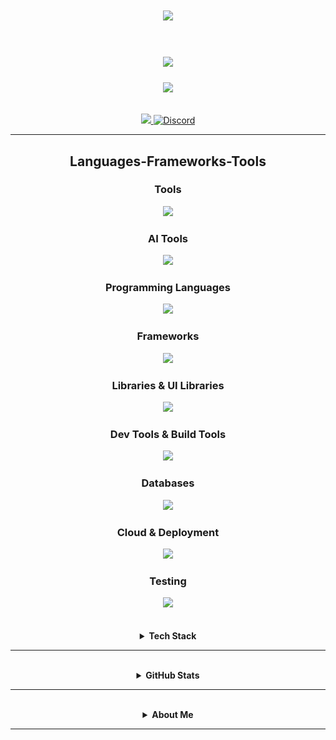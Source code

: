 <h1 align="center">
 <img src="https://readme-typing-svg.herokuapp.com/?font=Righteous&size=35&center=true&vCenter=true&width=500&height=70&duration=4000&color=FFFFFF&lines=Hi+There!;+I'm+Kirito!;" />
</h1>

<h1 align="center">
<img align="center"  src="https://count.getloli.com/get/@:kirito666codr?theme=booru-lewd" />
</h1>

 <div align="center">
    <img src="https://media1.tenor.com/m/hN72mRghidIAAAAd/douma-upper-moon.gif" width="200" />
 </div>     

<br/>

<p align="center">
  <a href="mailto:kirito666coder@gmail.com">
    <img src="https://raw.githubusercontent.com/maurodesouza/profile-readme-generator/master/src/assets/icons/social/gmail/default.svg" width="50"/>
  </a>
  <a href="https://discord.com/users/1374810157560758312">
    <img src="https://img.icons8.com/color/48/000000/discord-logo.png" alt="Discord" width="50"/>
  </a>
</p>

 <hr/>

 
<h2 align="center"> Languages-Frameworks-Tools </h2>

<div align="center">

  <h3>Tools</h3>
  <img src="https://skill-icons-snowy.vercel.app/api/icons?i=windows,Linux,vsCode,github,git,node,figma,postman&perline=15&t=dark" />
 <br>

  <h3>AI Tools</h3>
      <img src="https://skill-icons-snowy.vercel.app/api/icons?i=chatgpt,cursorai,pieces&perline=15&t=dark" />
  <br>

  <h3>Programming Languages</h3>
   <img src="https://skill-icons-snowy.vercel.app/api/icons?i=html,css,js,ts,py&perline=15&t=dark" /><br>

  <h3>Frameworks</h3>
  <img src="https://skill-icons-snowy.vercel.app/api/icons?i=nextjs,angular,express,django&perline=15&t=dark" />
  <br>

  <h3>Libraries & UI Libraries</h3>
 <img src="https://skill-icons-snowy.vercel.app/api/icons?i=react,tailwind,redux,reactrouter,framermotion,gsap,passportjs,jwt,OAuth,soketio,threejs,materialUI,shadcn&perline=15&t=dark" />
  <br>
  
  <h3>Dev Tools & Build Tools</h3>
 <img src="https://skill-icons-snowy.vercel.app/api/icons?i=vite,npm,pnpm,docker,webpack,clerk&perline=15&t=dark" />
  <br>

  <h3>Databases</h3>
 <img src="https://skill-icons-snowy.vercel.app/api/icons?i=mongo,mysql,redis&perline=15&t=dark" />
<br>

  <h3>Cloud & Deployment</h3>
   <img src="https://skill-icons-snowy.vercel.app/api/icons?i=cloudinary,aws,vercel&perline=15&t=dark" />
 <br>

  <h3>Testing</h3>
   <img src="https://skill-icons-snowy.vercel.app/api/icons?i=jest&perline=15&t=dark" />
  <br>


</div>

<br/>
<br/>



<details>
 <summary align="center"><b> Tech Stack</b></summary>

<table>
  <!-- Tools & Technologies Section -->
  <tr>
    <th colspan="6" style="text-align: center; font-size: 20px; padding: 10px;">Tools & Technologies</th>
  </tr>
  <tr>
  <td align="center">
      <img src="https://cdn.jsdelivr.net/gh/devicons/devicon/icons/windows8/windows8-original.svg" width="50" /><br/>
      <b>Windows</b><br/>
      Development on Windows OS
    </td>
     <td align="center">
      <img src="https://cdn.jsdelivr.net/gh/devicons/devicon/icons/linux/linux-original.svg" width="50" /><br/>
      <b>Linux</b><br/>
      Preferred OS for development
    </td>
    <td align="center">
      <img src="https://cdn.jsdelivr.net/gh/devicons/devicon/icons/vscode/vscode-original.svg" width="50" /><br/>
      <b>VS Code</b><br/>
      Daily driver editor
    </td>
    <td align="center">
      <img src="https://cdn.jsdelivr.net/gh/devicons/devicon/icons/git/git-original.svg" width="50" /><br/>
      <b>Git</b><br/>
      Confident with version control
    </td>
    <td align="center">
     <img src="https://skill-icons-snowy.vercel.app/api/icons?i=github&perline=15&t=dark" /><br>
      <b>GitHub</b><br/>
      Actively pushing projects
    </td>
    <td align="center">
      <img src="https://cdn.jsdelivr.net/gh/devicons/devicon/icons/nodejs/nodejs-original.svg" width="50" /><br/>
      <b>Node.js</b><br/>
      Building backend APIs
    </td>
  </tr>
  <tr>
      <td align="center">
    <img src="https://skill-icons-snowy.vercel.app/api/icons?i=figma&perline=15&t=dark" /><br/>
      <b>Figma</b><br/>
      Proficient in UI/UX designing
    </td>
    <td align="center">
      <img src="https://raw.githubusercontent.com/devicons/devicon/master/icons/postman/postman-original.svg" width="50" /><br/>
      <b>Postman</b><br/>
      API testing tool
    </td>
  </tr>

  <!-- Programming Languages Section -->
  <tr>
    <th colspan="6" style="text-align: center; font-size: 20px; padding: 10px;">Programming Languages</th>
  </tr>
  <tr>
    <td align="center">
      <img src="https://cdn.jsdelivr.net/gh/devicons/devicon/icons/html5/html5-original.svg" width="50" /><br/>
      <b>HTML</b><br/>
      Used in 50+ projects
    </td>
    <td align="center">
      <img src="https://cdn.jsdelivr.net/gh/devicons/devicon/icons/css3/css3-original.svg" width="50" /><br/>
      <b>CSS</b><br/>
      Intermediate level
    </td>
    <td align="center">
      <img src="https://cdn.jsdelivr.net/gh/devicons/devicon/icons/javascript/javascript-original.svg" width="50" /><br/>
      <b>JavaScript</b><br/>
      Core language, confident
    </td>
    <td align="center">
      <img src="https://cdn.jsdelivr.net/gh/devicons/devicon/icons/typescript/typescript-original.svg" width="50" /><br/>
      <b>TypeScript</b><br/>
      Used with React & Node
    </td>
    <td align="center">
      <img src="https://cdn.jsdelivr.net/gh/devicons/devicon/icons/python/python-original.svg" width="50" /><br/>
      <b>Python</b><br/>
      Used in backend applications
    </td>
  </tr>

  <!-- Frameworks Section -->
  <tr>
    <th colspan="6" style="text-align: center; font-size: 20px; padding: 10px;">Frameworks</th>
  </tr>
  <tr>
    <td align="center">
      <img src="https://cdn.jsdelivr.net/gh/devicons/devicon/icons/nextjs/nextjs-original.svg" width="50" /><br/>
      <b>Next.js</b><br/>
      SSR, fullstack app framework
    </td>
    <td align="center">
      <img src="https://cdn.jsdelivr.net/gh/devicons/devicon/icons/angularjs/angularjs-original.svg" width="50" /><br/>
      <b>Angular</b><br/>
      Component-based frontend framework
    </td>
    <td align="center">
     <img src="https://skill-icons-snowy.vercel.app/api/icons?i=express&perline=15&t=dark" /><br>
      <b>Express</b><br/>
      Used in MERN projects
    </td>
    <td align="center">
      <img src="https://cdn.jsdelivr.net/gh/devicons/devicon/icons/django/django-plain.svg" width="50" /><br/>
      <b>Django</b><br/>
      Web framework for Python
    </td>
   
  </tr>
 
  <!-- Libraries -->

 <tr>
    <th colspan="6" style="text-align: center; font-size: 20px; padding: 10px;">Libraries</th>
  </tr>
  <tr>
    <td align="center">
      <img src="https://cdn.jsdelivr.net/gh/devicons/devicon/icons/react/react-original.svg" width="50" /><br/>
      <b>React</b><br/>
      Used in 40+ projects
    </td>
    <td align="center">
      <img src="https://www.vectorlogo.zone/logos/tailwindcss/tailwindcss-icon.svg" width="50" /><br/>
      <b>Tailwind CSS</b><br/>
      Preferred UI styling
    </td>
    <td align="center">
   <img src="https://skill-icons-snowy.vercel.app/api/icons?i=reactrouter&perline=15&t=dark" /><br/>
  <b>React Router DOM</b><br/>
  Declarative routing for React apps – I use it to handle dynamic pages and navigation.
</td>
    <td align="center">
  <img src="https://cdn.jsdelivr.net/gh/devicons/devicon/icons/redux/redux-original.svg" width="50" /><br/>
  <b>Redux</b><br/>
  State management for JavaScript apps
</td>
<td align="center">
  <img src="https://skills-icons.vercel.app/api/icons?i=axios" width="50" /><br/>
  <b>Axios</b><br/>
  Promise-based HTTP client for the browser and Node.js
</td>
 <td align="center">
 <img src="https://skill-icons-snowy.vercel.app/api/icons?i=framermotion&perline=15&t=dark" /><br/>
  <b>Framer Motion</b><br/>
  I use Framer Motion daily for smooth, interactive animations in React. 
</td>
  </tr>
  <tr>
  <td align="center">
  <img src="https://skill-icons-snowy.vercel.app/api/icons?i=gsap&perline=15&t=dark" /><br/>
  <b>GSAP</b><br/>
  Powerful animation library for modern web interfaces
</td>
<td align="center">
  <img src="https://skill-icons-snowy.vercel.app/api/icons?i=threejs&perline=15&t=dark" /><br>
  <b>Three.js</b><br/>
  3D web experiences with WebGL
</td>
  </tr>

  <tr>
    <td align="center">
    <img src="https://skill-icons-snowy.vercel.app/api/icons?i=jwt&perline=15&t=dark" /><br/>
    <b>JWT</b><br/>
    Secure token-based authentication for APIs
  </td>
  <td align="center">
 <img src="https://skill-icons-snowy.vercel.app/api/icons?i=passportjs&perline=15&t=dark" /><br/>
    <b>Passport.js</b><br/>
    Simple, modular authentication middleware for Node.js
  </td>
  <td align="center">
   <img src="https://skill-icons-snowy.vercel.app/api/icons?i=OAuth&perline=15&t=dark" /><br/>
    <b>OAuth</b><br/>
    Authorization protocol for secure third-party access
  </td>
  <td align="center">
  <img src="https://skills-icons.vercel.app/api/icons?i=socketio" width="50" /><br/>
  <b>Socket.IO</b><br/>
  Real-time, bidirectional communication between web clients and servers
</td>
</tr>

<tr>
<td align="center">
 <img src="https://skill-icons-snowy.vercel.app/api/icons?i=shadcn&perline=15&t=dark" /><br/>
  <b>shadcn UI</b><br/>
  Component library built on top of Radix UI & Tailwind CSS
</td>

<td align="center">
  <img src="https://cdn.jsdelivr.net/gh/devicons/devicon/icons/materialui/materialui-original.svg" width="50" alt="Material UI Logo" /><br/>
  <b>Material UI</b><br/>
  React components for faster web development
</td>

  </tr>

  <!-- Databases Section -->
  <tr>
    <th colspan="6" style="text-align: center; font-size: 20px; padding: 10px;">Databases</th>
  </tr>
  <tr>
    <td align="center">
      <img src="https://cdn.jsdelivr.net/gh/devicons/devicon/icons/mongodb/mongodb-original.svg" width="50" /><br/>
      <b>MongoDB</b><br/>
      Database for most apps
    </td>
    <td align="center">
      <img src="https://cdn.jsdelivr.net/gh/devicons/devicon/icons/mysql/mysql-original.svg" width="50" /><br/>
      <b>MySQL</b><br/>
      Relational database knowledge
    </td>
    <td align="center">
      <img src="https://cdn.jsdelivr.net/gh/devicons/devicon/icons/redis/redis-original.svg" width="50" /><br/>
      <b>Redis</b><br/>
      In-memory database
    </td>
  </tr>

<!-- AI Tools Section -->
<tr>
  <th colspan="6" style="text-align: center; font-size: 20px; padding: 10px;">AI Tools</th>
</tr>
<tr>
  <td align="center">
    <img src="https://upload.wikimedia.org/wikipedia/commons/0/04/ChatGPT_logo.svg" height="50" /><br/>
    <b>ChatGPT</b><br/>
    AI Assistant for development
  </td>
  <td align="center">
    <img src="https://cdn.brandfetch.io/ideKwS9dxx/w/400/h/400/theme/dark/icon.jpeg?c=1bxid64Mup7aczewSAYMX&t=1741336988021" height="50" /><br/>
    <b>Cursor</b><br/>
    AI-based code editor
  </td>
  <td align="center">
   <img src="https://skill-icons-snowy.vercel.app/api/icons?i=pieces&perline=15&t=dark" /><br/>
    <b>Pieces</b><br/>
    AI-powered dev assistant & workflow
  </td>
</tr>

<!-- Dev tools build tools -->
<tr>
  <th colspan="6" style="text-align: center; font-size: 20px; padding: 10px;">Dev Tools & Build Tools</th>
</tr>
<tr>
  <td align="center">
    <img src="https://cdn.jsdelivr.net/gh/devicons/devicon/icons/npm/npm-original-wordmark.svg" width="50" /><br/>
    <b>NPM</b><br/>
    JavaScript package manager
  </td>
  <td align="center">
  <img src="https://skill-icons-snowy.vercel.app/api/icons?i=pnpm&perline=15&t=dark" /><br/>
  <b>pnpm</b><br/>
  Fast, disk space-efficient package manager
</td>

  <td align="center">
    <img src="https://cdn.jsdelivr.net/gh/devicons/devicon/icons/vitejs/vitejs-original.svg" width="50" /><br/>
    <b>Vite</b><br/>
    Frontend build tool & dev server
  </td>
   <td align="center">
    <img src="https://cdn.jsdelivr.net/gh/devicons/devicon/icons/docker/docker-original.svg" width="50" /><br/>
    <b>Docker</b><br/>
    Containerization tool
  </td>
  <td align="center">
    <img src="https://cdn.jsdelivr.net/gh/devicons/devicon/icons/webpack/webpack-original.svg" width="50" /><br/>
    <b>Webpack</b><br/>
    Module bundler & build tool
  </td>
  <td align="center">
   <img src="https://skill-icons-snowy.vercel.app/api/icons?i=clerk&perline=15&t=dark" /><br/>
    <b>Clerk</b><br/>
    Authentication & user management
  </td>
</tr>


 <!-- Cloud & Deployment-->
<tr>
  <th colspan="6" style="text-align: center; font-size: 20px; padding: 10px;">Cloud & Deployment</th>
</tr>
<tr>
<td align="center">
  <img src="https://skill-icons-snowy.vercel.app/api/icons?i=cloudinary&perline=15&t=dark" /><br/>
  <b>Cloudinary</b><br/>
  Media management & image hosting
</td>
  <td align="center">
    <img src="https://skill-icons-snowy.vercel.app/api/icons?i=aws&perline=15&t=dark" /><br/>
    <b>AWS</b><br/>
    Cloud computing platform
  </td>
  <td align="center">
   <img src="https://skill-icons-snowy.vercel.app/api/icons?i=vercel&perline=15&t=dark" /><br/>
    <b>Vercel</b><br/>
    Frontend deployment platform
  </td>
</tr>

<!-- Testing -->
  <tr>
    <th colspan="6" style="text-align: center; font-size: 20px; padding: 10px;">Testing Tools</th>
  </tr>
  <tr>
    <td align="center">
      <img src="https://cdn.jsdelivr.net/gh/devicons/devicon/icons/jest/jest-plain.svg" width="50" /><br/>
      <b>Jest</b><br/>
      Testing framework for JavaScript
    </td>
  </tr>

</table>

</details>

<hr/>
<br/>

<details>
 <summary align="center"><b>GitHub Stats</b></summary>

<table>
  <tr>
    <td align="center"><strong>Private Stats</strong></td>
    <td align="center"><strong>Public Stats</strong></td>
  </tr>
  <tr>
    <td align="center">
      <img src="https://github-readme-stats-nu-umber.vercel.app/api?username=Kirito666coder&show_icons=true&count_private=true&theme=react&show_rank=true&border_radius=10" />
    </td>
    <td align="center">
      <img src="https://github-readme-stats.vercel.app/api?username=Kirito666coder&show_icons=true&theme=react&show_rank=true&border_radius=10" />
    </td>
  </tr>
</table>



 <table>
  <tr>
    <td align="center"><strong>GitHub Streak</strong></td>
    <td align="center"><strong>Graph</strong></td>
  </tr>
  <tr>
    <td align="center">
     <img width="100%" src="https://github-readme-streak-stats-kirito666coder.vercel.app?user=Kirito666coder&theme=react&border_radius=20" alt="GitHub Streak" />
    </td>
       <td width="50%">
        <img width="100%" src="https://github-profile-trophy.vercel.app/?username=Kirito666coder&theme=onedark&border_radius=10" />
        <br>
        <img width="100%" src="https://github-readme-activity-graph.vercel.app/graph?username=Kirito666coder&theme=react&border_radius=10" />
      </td>
  </tr>
</table>


 <table>
  <tr>
    <td align="center"><strong>Most Used Languages</strong></td>
    <td align="center"><strong>Waka Time</strong></td>
  </tr>
  <tr>
    <td align="center" width="50%">
    <img width="100%" src="https://github-readme-stats-nu-umber.vercel.app/api/top-langs/?username=Kirito666coder&layout=compact&theme=react&border_radius=10&hide=PHP,Shell,Dockerfile,Procfile" />
    </td>
      <td> <img width="100%" src="https://github-readme-stats.vercel.app/api/wakatime?username=Kirito666coder&theme=react&layout=compact&range=last_7_days&langs_count=5&hide_progress=false&custom_title=Last%207%20Days" />
      <a href="https://wakatime.com/@bcf8c121-a59b-496a-8366-30078227a02e"><img src="https://wakatime.com/badge/user/bcf8c121-a59b-496a-8366-30078227a02e.svg" alt="Total time coded since Apr 28 2025" /></a>
      </td>
     
  </tr>
</table>

<hr/>
<div align="center">
  <h2> My Contributions </h2>
  <br>
  <img alt="snake eating my contributions" src="https://raw.githubusercontent.com/Kirito666coder/Kirito666coder/output/github-contribution-grid-snake.svg" />
  
  <br/>
</div>
</details>

<hr/>
<br/>


<details>
 <summary align="center"><b>About Me</b></summary>


 <div align="center">
    <img src="https://media1.tenor.com/m/4dOoXZLNkNwAAAAC/douma-kny.gif" width="200" />
 </div>  

 

```js
class Kirito {
  constructor() {
    this.stack = ["MongoDB", "Express", "React", "Node.js"];
    this.traits = ["Problem Solver", "Pixel Perfect", "Clean Coder"];
    this.motto = "Eat. Sleep. Code. Repeat.";
  }

  think() {
    return "Think deep. Build clean. Ship fast.";
  }

  build() {
    return "From idea to execution — I live the process.";
  }

  code() {
    return "Pixels to logic — I do it all.";
  }

  debug() {
    return "Code hard. Debug harder.";
  }

  expandSkills() {
    return [
      "Docker",
      "CI/CD",
      "REST",
      "GraphQL",
      "TypeScript",
      "Angular",
      "Django",
      "MySQL"
    ];
  }
}

const me = new Kirito();
me.code();        // "Pixels to logic — I do it all."
me.debug();       // "Code hard. Debug harder."
me.expandSkills(); // [ ...no limits ]

```
<img width="100%" src="https://capsule-render.vercel.app/api?type=blur&height=200&color=gradient&text=Thanks%20for%20scrolling%20this%20far%20&section=footer&fontAlignY=71&fontSize=40&fontColor=#fff&textBg=false&animation=twinkling&reversal=false"/>

</details>
<hr/>
